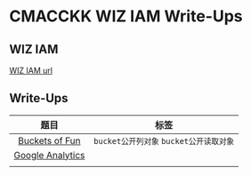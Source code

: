 # CMACCKK WIZ IAM Write-Ups

## WIZ IAM

[WIZ IAM url](https://bigiamchallenge.com/)

## Write-Ups

|                      题目                      |                   标签                   |
| :--------------------------------------------: | :--------------------------------------: |
|   [Buckets of Fun](writeup/BucketsofFun.md)    | `bucket公开列对象`  `bucket公开读取对象` |
| [Google Analytics](writeup/GoogleAnalytics.md) |                                          |
|                                                |                                          |

